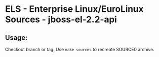 # ELS - Enterprise Linux/EuroLinux Sources - jboss-el-2.2-api
 
## Usage:
  Checkout branch or tag. Use `make sources` to recreate  SOURCE0 archive.
